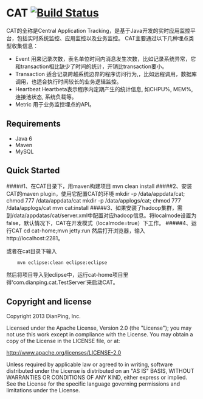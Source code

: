 CAT [![Build Status](https://travis-ci.org/dianping/cat.png?branch=biz)](https://travis-ci.org/dianping/cat)
===
CAT的全称是Central Application Tracking，是基于Java开发的实时应用监控平台，包括实时系统监控、应用监控以及业务监控。
CAT主要通过以下几种埋点类型收集信息：
* Event	用来记录次数，表名单位时间内消息发生次数，比如记录系统异常，它和transaction相比缺少了时间的统计，开销比transaction要小。
* Transaction	适合记录跨越系统边界的程序访问行为,，比如远程调用，数据库调用，也适合执行时间较长的业务逻辑监控。
* Heartbeat	Heartbeta表示程序内定期产生的统计信息, 如CHPU%, MEM%, 连接池状态, 系统负载等。
* Metric	用于业务监控埋点的API。


Requirements
---------------------
* Java 6
* Maven
* MySQL

Quick Started
---------------------
#####1、在CAT目录下，用maven构建项目
        mvn clean install
#####2、安装CAT的maven plugin，使用它配置CAT的环境
		mkdir -p /data/appdata/cat; chmod 777 /data/appdata/cat
		mkdir -p /data/applogs/cat; chmod 777 /data/applogs/cat
		mvn cat:install
#####3、如果安装了hadoop集群，需到/data/appdatas/cat/server.xml中配置对应hadoop信息。将localmode设置为false，默认情况下，CAT在开发模式（localmode=true）下工作。
#####4、运行CAT
		cd cat-home;mvn jetty:run
然后打开浏览器，输入http://localhost:2281。

或者在cat目录下输入
				
		mvn eclipse:clean eclipse:eclipse
然后将项目导入到eclipse中，运行cat-home项目里得‘com.dianping.cat.TestServer’来启动CAT。

Copyright and license
---------------------
Copyright 2013 DianPing, Inc.

Licensed under the Apache License, Version 2.0 (the "License"); you may not use this work except in compliance with the License. You may obtain a copy of the License in the LICENSE file, or at:

<http://www.apache.org/licenses/LICENSE-2.0>

Unless required by applicable law or agreed to in writing, software distributed under the License is distributed on an "AS IS" BASIS, WITHOUT WARRANTIES OR CONDITIONS OF ANY KIND, either express or implied. See the License for the specific language governing permissions and limitations under the License.
